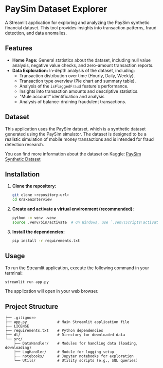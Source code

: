 # PaySim Dataset Explorer

A Streamlit application for exploring and analyzing the PaySim synthetic financial dataset. This tool provides insights into transaction patterns, fraud detection, and data anomalies.

## Features

- **Home Page:** General statistics about the dataset, including null value analysis, negative value checks, and zero-amount transaction reports.
- **Data Exploration:** In-depth analysis of the dataset, including:
    - Transaction distribution over time (Hourly, Daily, Weekly).
    - Transaction type overview (Pie chart and summary table).
    - Analysis of the `isFlaggedFraud` feature's performance.
    - Insights into transaction amounts and descriptive statistics.
    - "Mule account" identification and analysis.
    - Analysis of balance-draining fraudulent transactions.

## Dataset

This application uses the PaySim dataset, which is a synthetic dataset generated using the PaySim simulator. The dataset is designed to be a realistic simulation of mobile money transactions and is intended for fraud detection research.

You can find more information about the dataset on Kaggle: [PaySim Synthetic Dataset](https://www.kaggle.com/datasets/ealaxi/paysim1/data)

## Installation

1.  **Clone the repository:**
    ```bash
    git clone <repository-url>
    cd KrakenInterview
    ```

2.  **Create and activate a virtual environment (recommended):**
    ```bash
    python -m venv .venv
    source .venv/bin/activate  # On Windows, use `.venv\Scripts\activate`
    ```

3.  **Install the dependencies:**
    ```bash
    pip install -r requirements.txt
    ```

## Usage

To run the Streamlit application, execute the following command in your terminal:

```bash
streamlit run app.py
```

The application will open in your web browser.

## Project Structure
```
├── .gitignore
├── app.py              # Main Streamlit application file
├── LICENSE
├── requirements.txt    # Python dependencies
├── dl/                 # Directory for downloaded data
└── src/
    ├── DataHandler/    # Modules for handling data (loading, downloading)
    ├── LogHandler/     # Module for logging setup
    ├── notebooks/      # Jupyter notebooks for exploration
    └── Utils/          # Utility scripts (e.g., SQL queries)
```
